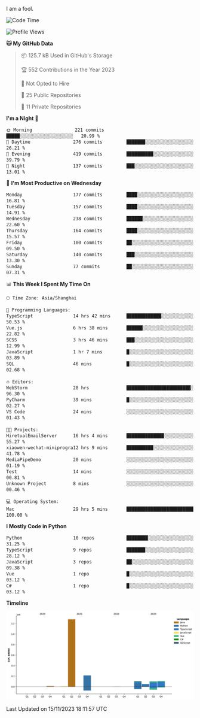 I am a fool.

<!--START_SECTION:waka-->
![Code Time](http://img.shields.io/badge/Code%20Time-892%20hrs%209%20mins-blue)

![Profile Views](http://img.shields.io/badge/Profile%20Views-4-blue)

**🐱 My GitHub Data** 

> 📦 125.7 kB Used in GitHub's Storage 
 > 
> 🏆 552 Contributions in the Year 2023
 > 
> 🚫 Not Opted to Hire
 > 
> 📜 25 Public Repositories 
 > 
> 🔑 11 Private Repositories 
 > 
**I'm a Night 🦉** 

```text
🌞 Morning                221 commits         █████░░░░░░░░░░░░░░░░░░░░   20.99 % 
🌆 Daytime                276 commits         ███████░░░░░░░░░░░░░░░░░░   26.21 % 
🌃 Evening                419 commits         ██████████░░░░░░░░░░░░░░░   39.79 % 
🌙 Night                  137 commits         ███░░░░░░░░░░░░░░░░░░░░░░   13.01 % 
```
📅 **I'm Most Productive on Wednesday** 

```text
Monday                   177 commits         ████░░░░░░░░░░░░░░░░░░░░░   16.81 % 
Tuesday                  157 commits         ████░░░░░░░░░░░░░░░░░░░░░   14.91 % 
Wednesday                238 commits         ██████░░░░░░░░░░░░░░░░░░░   22.60 % 
Thursday                 164 commits         ████░░░░░░░░░░░░░░░░░░░░░   15.57 % 
Friday                   100 commits         ██░░░░░░░░░░░░░░░░░░░░░░░   09.50 % 
Saturday                 140 commits         ███░░░░░░░░░░░░░░░░░░░░░░   13.30 % 
Sunday                   77 commits          ██░░░░░░░░░░░░░░░░░░░░░░░   07.31 % 
```


📊 **This Week I Spent My Time On** 

```text
🕑︎ Time Zone: Asia/Shanghai

💬 Programming Languages: 
TypeScript               14 hrs 42 mins      █████████████░░░░░░░░░░░░   50.53 % 
Vue.js                   6 hrs 38 mins       ██████░░░░░░░░░░░░░░░░░░░   22.82 % 
SCSS                     3 hrs 46 mins       ███░░░░░░░░░░░░░░░░░░░░░░   12.99 % 
JavaScript               1 hr 7 mins         █░░░░░░░░░░░░░░░░░░░░░░░░   03.89 % 
SQL                      46 mins             █░░░░░░░░░░░░░░░░░░░░░░░░   02.68 % 

🔥 Editors: 
WebStorm                 28 hrs              ████████████████████████░   96.30 % 
PyCharm                  39 mins             █░░░░░░░░░░░░░░░░░░░░░░░░   02.27 % 
VS Code                  24 mins             ░░░░░░░░░░░░░░░░░░░░░░░░░   01.43 % 

🐱‍💻 Projects: 
HiretualEmailServer      16 hrs 4 mins       ██████████████░░░░░░░░░░░   55.27 % 
xiaowen-wechat-miniprogra12 hrs 9 mins       ██████████░░░░░░░░░░░░░░░   41.78 % 
MediaPipeDemo            20 mins             ░░░░░░░░░░░░░░░░░░░░░░░░░   01.19 % 
Test                     14 mins             ░░░░░░░░░░░░░░░░░░░░░░░░░   00.81 % 
Unknown Project          8 mins              ░░░░░░░░░░░░░░░░░░░░░░░░░   00.46 % 

💻 Operating System: 
Mac                      29 hrs 5 mins       █████████████████████████   100.00 % 
```

**I Mostly Code in Python** 

```text
Python                   10 repos            ████████░░░░░░░░░░░░░░░░░   31.25 % 
TypeScript               9 repos             ███████░░░░░░░░░░░░░░░░░░   28.12 % 
JavaScript               3 repos             ██░░░░░░░░░░░░░░░░░░░░░░░   09.38 % 
Vue                      1 repo              █░░░░░░░░░░░░░░░░░░░░░░░░   03.12 % 
C#                       1 repo              █░░░░░░░░░░░░░░░░░░░░░░░░   03.12 % 
```



**Timeline**

![Lines of Code chart](https://raw.githubusercontent.com/VeejaLiu/VeejaLiu/master/assets/bar_graph.png)


 Last Updated on 15/11/2023 18:11:57 UTC
<!--END_SECTION:waka-->
